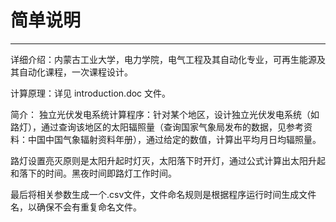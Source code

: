 # 简单说明
---
详细介绍：内蒙古工业大学，电力学院，电气工程及其自动化专业，可再生能源及其自动化课程，一次课程设计。

计算原理：详见 introduction.doc 文件。

简介：
独立光伏发电系统计算程序：针对某个地区，设计独立光伏发电系统（如路灯），通过查询该地区的太阳辐照量（查询国家气象局发布的数据，见参考资料：中国中国气象辐射资料年册），通过给定的数值，计算出平均月日均辐照量。

路灯设置亮灭原则是太阳升起时灯灭，太阳落下时开灯，通过公式计算出太阳升起和落下的时间。黑夜时间即路灯工作时间。

最后将相关参数生成一个.csv文件，文件命名规则是根据程序运行时间生成文件名，以确保不会有重复命名文件。




